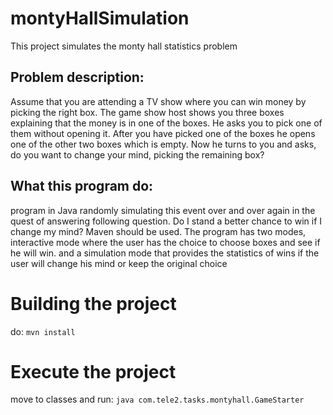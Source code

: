 # montyHallSimulation
This project simulates the monty hall statistics problem
## Problem description:
Assume that you are attending a TV show where you can win money by picking the right box.
 The game show host shows you three boxes explaining that the money is in one of the boxes.
  He asks you to pick one of them without opening it.
  After you have picked one of the boxes he opens one of the other two boxes which is empty.
   Now he turns to you and asks, do you want to change your mind, picking the remaining box?
## What this program do:
program in Java randomly simulating this event over and over again in the quest of answering following question.
 Do I stand a better chance to win if I change my mind? Maven should be used.
  The program has two modes, interactive mode where the user has the choice to choose boxes and see if he will win.
  and a simulation mode that provides the statistics of wins if the user will change his mind or keep the original choice

Building the project
====================
do: `mvn install `

Execute the project
====================
move to classes and run: `java com.tele2.tasks.montyhall.GameStarter`



